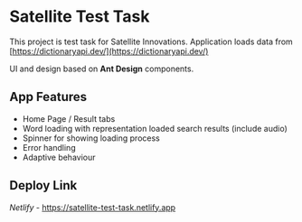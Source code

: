 # Satellite Test Task

This project is test task for Satellite Innovations.
Application loads data from [https://dictionaryapi.dev/](https://dictionaryapi.dev/)

UI and design based on **Ant Design** components.

## App Features

- Home Page / Result tabs
- Word loading with representation loaded search results (include audio)
- Spinner for showing loading process
- Error handling
- Adaptive behaviour

## Deploy Link

*Netlify* - https://satellite-test-task.netlify.app
